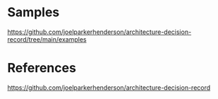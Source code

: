 # Samples

<https://github.com/joelparkerhenderson/architecture-decision-record/tree/main/examples>

# References

<https://github.com/joelparkerhenderson/architecture-decision-record>
